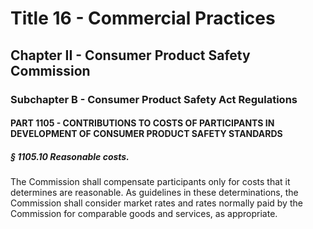 
# Title 16 - Commercial Practices
## Chapter II - Consumer Product Safety Commission
### Subchapter B - Consumer Product Safety Act Regulations
#### PART 1105 - CONTRIBUTIONS TO COSTS OF PARTICIPANTS IN DEVELOPMENT OF CONSUMER PRODUCT SAFETY STANDARDS
##### § 1105.10 Reasonable costs.

The Commission shall compensate participants only for costs that it determines are reasonable. As guidelines in these determinations, the Commission shall consider market rates and rates normally paid by the Commission for comparable goods and services, as appropriate.
